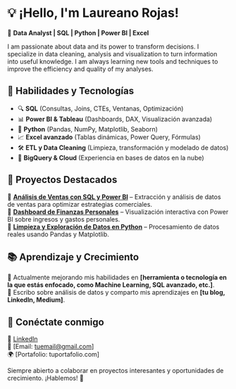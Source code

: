 # 💡 ¡Hello, I'm Laureano Rojas!  

🎯 **Data Analyst | SQL | Python | Power BI | Excel**  

I am passionate about data and its power to transform decisions. I specialize in data cleaning, analysis and visualization to turn information into useful knowledge. I am always learning new tools and techniques to improve the efficiency and quality of my analyses. 

## 🚀 **Habilidades y Tecnologías**  
- 🔍 **SQL** (Consultas, Joins, CTEs, Ventanas, Optimización)  
- 📊 **Power BI & Tableau** (Dashboards, DAX, Visualización avanzada)  
- 🐍 **Python** (Pandas, NumPy, Matplotlib, Seaborn)  
- 📈 **Excel avanzado** (Tablas dinámicas, Power Query, Fórmulas)  
- 🛠 **ETL y Data Cleaning** (Limpieza, transformación y modelado de datos)  
- 📂 **BigQuery & Cloud** (Experiencia en bases de datos en la nube)  

## 📌 **Proyectos Destacados**  
🔹 [**Análisis de Ventas con SQL y Power BI**](https://github.com/tuusuario/proyecto-ventas) – Extracción y análisis de datos de ventas para optimizar estrategias comerciales.  
🔹 [**Dashboard de Finanzas Personales**](https://github.com/tuusuario/dashboard-finanzas) – Visualización interactiva con Power BI sobre ingresos y gastos personales.  
🔹 [**Limpieza y Exploración de Datos en Python**](https://github.com/tuusuario/data-cleaning) – Procesamiento de datos reales usando Pandas y Matplotlib.  

## 📚 **Aprendizaje y Crecimiento**  
📌 Actualmente mejorando mis habilidades en **[herramienta o tecnología en la que estás enfocado, como Machine Learning, SQL avanzado, etc.]**.  
📝 Escribo sobre análisis de datos y comparto mis aprendizajes en **[tu blog, LinkedIn, Medium]**.  

## 🤝 **Conéctate conmigo**  
💼 [LinkedIn](https://linkedin.com/in/tuusuario)  
📧 [Email: tuemail@gmail.com]  
🌍 [Portafolio: tuportafolio.com]  

Siempre abierto a colaborar en proyectos interesantes y oportunidades de crecimiento. ¡Hablemos! 🚀  
